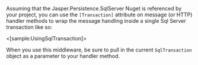 <!--title:Sql Server Transaction Middleware-->

Assuming that the Jasper.Persistence.SqlServer Nuget is referenced by your project, you can use the `[Transaction]` attribute on message (or HTTP) handler methods to wrap the message handling inside
a single Sql Server transaction like so:

<[sample:UsingSqlTransaction]>

When you use this middleware, be sure to pull in the current `SqlTransaction` object as a parameter to your handler method.